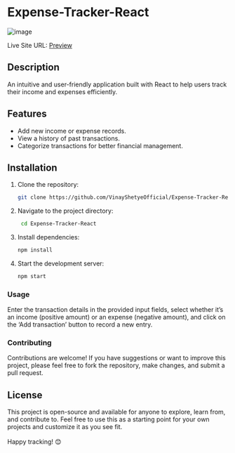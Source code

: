 # Expense-Tracker-React
![image](https://github.com/VinayShetyeOfficial/Expense-Tracker-React/assets/100470361/1944607d-6cc3-4787-91d8-e66aa1870737)  
              
Live Site URL: [Preview](https://66736eaedd68c8b7f2fc2452--frabjous-gelato-dc0ae9.netlify.app/)         
 ## Description    
An intuitive and user-friendly application built with React to help users track their income and expenses efficiently.         
      
## Features          
- Add new income or expense records.      
- View a history of past transactions.          
- Categorize transactions for better financial management.   
   
## Installation     
1. Clone the repository:     
   ```bash
   git clone https://github.com/VinayShetyeOfficial/Expense-Tracker-React.git
   ```  
 
2. Navigate to the project directory:
   ```bash
    cd Expense-Tracker-React 
   ``` 
   
3. Install dependencies:
   ```bash
   npm install 
   ```

4. Start the development server:
   ```bash
   npm start
   ```

### Usage
Enter the transaction details in the provided input fields, select whether it’s an income (positive amount) or an expense (negative amount), and click on the ‘Add transaction’ button to record a new entry.

### Contributing
Contributions are welcome! If you have suggestions or want to improve this project, please feel free to fork the repository, make changes, and submit a pull request.

## License
This project is open-source and available for anyone to explore, learn from, and contribute to.
Feel free to use this as a starting point for your own projects and customize it as you see fit. <br><br> Happy tracking! 😊
